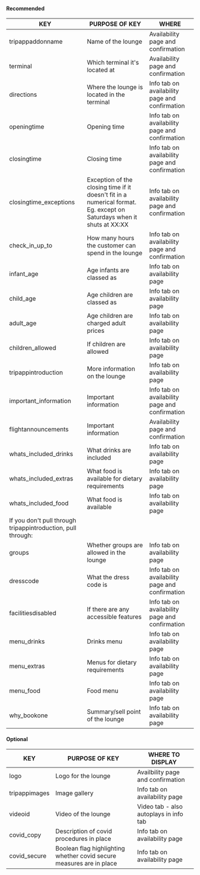 #### Recommended

| KEY                                                          | PURPOSE OF KEY                                                                                                          | WHERE                                          |
|--------------------------------------------------------------|-------------------------------------------------------------------------------------------------------------------------|------------------------------------------------|
| tripappaddonname                                             | Name of the lounge                                                                                                      | Availability page and confirmation             |
| terminal                                                     | Which terminal it's located at                                                                                          | Availability page and confirmation             |
| directions                                                   | Where the lounge is located in the terminal                                                                             | Info tab on availability page and confirmation |
| openingtime                                                  | Opening time                                                                                                            | Info tab on availability page and confirmation |
| closingtime                                                  | Closing time                                                                                                            | Info tab on availability page and confirmation |
| closingtime\_exceptions                                      | Exception of the closing time if it doesn't fit in a numerical format\. Eg\. except on Saturdays when it shuts at XX:XX | Info tab on availability page and confirmation |
| check\_in\_up\_to                                            | How many hours the customer can spend in the lounge                                                                     | Info tab on availability page and confirmation |
| infant\_age                                                  | Age infants are classed as                                                                                              | Info tab on availability page                  |
| child\_age                                                   | Age children are classed as                                                                                             | Info tab on availability page                  |
| adult\_age                                                   | Age children are charged adult prices                                                                                   | Info tab on availability page                  |
| children\_allowed                                            | If children are allowed                                                                                                 | Info tab on availability page                  |
| tripappintroduction                                          | More information on the lounge                                                                                          | Info tab on availability page                  |
| important\_information                                       | Important information                                                                                                   | Info tab on availability page and confirmation |
| flightannouncements                                          | Important information                                                                                                   | Availability page and confirmation             |
| whats\_included\_drinks                                      | What drinks are included                                                                                                | Info tab on availability page                  |
| whats\_included\_extras                                      | What food is available for dietary requirements                                                                         | Info tab on availability page                  |
| whats\_included\_food                                        | What food is available                                                                                                  | Info tab on availability page                  |
| If you don't pull through tripappintroduction, pull through: |                                                                                                                         |                                                |
| groups                                                       | Whether groups are allowed in the lounge                                                                                | Info tab on availability page                  |
| dresscode                                                    | What the dress code is                                                                                                  | Info tab on availability page and confirmation |
| facilitiesdisabled                                           | If there are any accessible features                                                                                    | Info tab on availability page and confirmation |
| menu\_drinks                                                 | Drinks menu                                                                                                             | Info tab on availability page                  |
| menu\_extras                                                 | Menus for dietary requirements                                                                                          | Info tab on availability page                  |
| menu\_food                                                   | Food menu                                                                                                               | Info tab on availability page                  |
| why\_bookone                                                 | Summary/sell point of the lounge                                                                                        | Info tab on availability page                  |

#### Optional

| KEY           | PURPOSE OF KEY                                                       | WHERE TO DISPLAY                        |
|---------------|----------------------------------------------------------------------|-----------------------------------------|
| logo          | Logo for the lounge                                                  | Availbility page and confirmation       |
| tripappimages | Image gallery                                                        | Info tab on availability page           |
| videoid       | Video of the lounge                                                  | Video tab \- also autoplays in info tab |
| covid_copy    | Description of covid procedures in place                             | Info tab on availability page           |
| covid_secure  | Boolean flag highlighting whether covid secure measures are in place | Info tab on availability page           |

